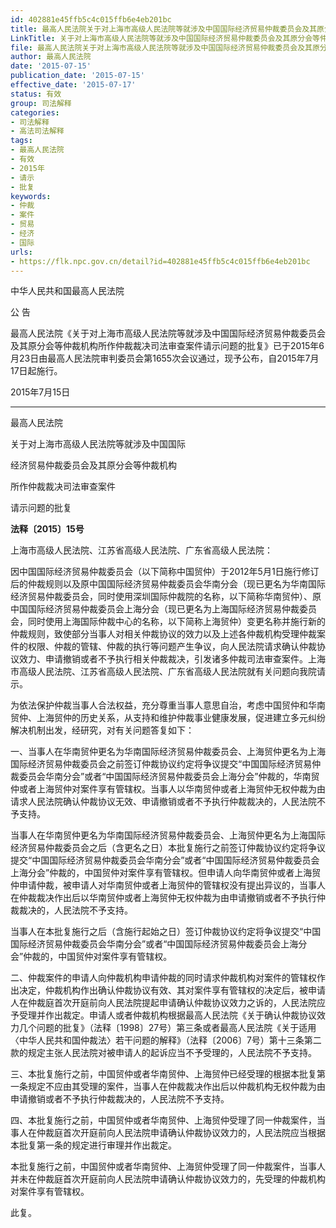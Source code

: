 ```yaml
---
id: 402881e45ffb5c4c015ffb6e4eb201bc
title: 最高人民法院关于对上海市高级人民法院等就涉及中国国际经济贸易仲裁委员会及其原分会等仲裁机构所作仲裁裁决司法审查案件请示问题的批复
LinkTitle: 关于对上海市高级人民法院等就涉及中国国际经济贸易仲裁委员会及其原分会等仲裁机构所作仲裁裁决司法审查案件请示问题的批复
file: 最高人民法院关于对上海市高级人民法院等就涉及中国国际经济贸易仲裁委员会及其原分会等仲裁机构所作仲裁裁决司法审查案件请示问题的批复_20150_402881e45ffb5c4c015ffb6e4eb201bc.docx
author: 最高人民法院
date: '2015-07-15'
publication_date: '2015-07-15'
effective_date: '2015-07-17'
status: 有效
group: 司法解释
categories:
- 司法解释
- 高法司法解释
tags:
- 最高人民法院
- 有效
- 2015年
- 请示
- 批复
keywords:
- 仲裁
- 案件
- 贸易
- 经济
- 国际
urls:
- https://flk.npc.gov.cn/detail?id=402881e45ffb5c4c015ffb6e4eb201bc
---
```


中华人民共和国最高人民法院

公 告

最高人民法院《关于对上海市高级人民法院等就涉及中国国际经济贸易仲裁委员会及其原分会等仲裁机构所作仲裁裁决司法审查案件请示问题的批复》已于2015年6月23日由最高人民法院审判委员会第1655次会议通过，现予公布，自2015年7月17日起施行。

2015年7月15日

---

最高人民法院

关于对上海市高级人民法院等就涉及中国国际

经济贸易仲裁委员会及其原分会等仲裁机构

所作仲裁裁决司法审查案件

请示问题的批复

**法释〔2015〕15号**

上海市高级人民法院、江苏省高级人民法院、广东省高级人民法院：

因中国国际经济贸易仲裁委员会（以下简称中国贸仲）于2012年5月1日施行修订后的仲裁规则以及原中国国际经济贸易仲裁委员会华南分会（现已更名为华南国际经济贸易仲裁委员会，同时使用深圳国际仲裁院的名称，以下简称华南贸仲）、原中国国际经济贸易仲裁委员会上海分会（现已更名为上海国际经济贸易仲裁委员会，同时使用上海国际仲裁中心的名称，以下简称上海贸仲）变更名称并施行新的仲裁规则，致使部分当事人对相关仲裁协议的效力以及上述各仲裁机构受理仲裁案件的权限、仲裁的管辖、仲裁的执行等问题产生争议，向人民法院请求确认仲裁协议效力、申请撤销或者不予执行相关仲裁裁决，引发诸多仲裁司法审查案件。上海市高级人民法院、江苏省高级人民法院、广东省高级人民法院就有关问题向我院请示。

为依法保护仲裁当事人合法权益，充分尊重当事人意思自治，考虑中国贸仲和华南贸仲、上海贸仲的历史关系，从支持和维护仲裁事业健康发展，促进建立多元纠纷解决机制出发，经研究，对有关问题答复如下：

一、当事人在华南贸仲更名为华南国际经济贸易仲裁委员会、上海贸仲更名为上海国际经济贸易仲裁委员会之前签订仲裁协议约定将争议提交“中国国际经济贸易仲裁委员会华南分会”或者“中国国际经济贸易仲裁委员会上海分会”仲裁的，华南贸仲或者上海贸仲对案件享有管辖权。当事人以华南贸仲或者上海贸仲无权仲裁为由请求人民法院确认仲裁协议无效、申请撤销或者不予执行仲裁裁决的，人民法院不予支持。

当事人在华南贸仲更名为华南国际经济贸易仲裁委员会、上海贸仲更名为上海国际经济贸易仲裁委员会之后（含更名之日）本批复施行之前签订仲裁协议约定将争议提交“中国国际经济贸易仲裁委员会华南分会”或者“中国国际经济贸易仲裁委员会上海分会”仲裁的，中国贸仲对案件享有管辖权。但申请人向华南贸仲或者上海贸仲申请仲裁，被申请人对华南贸仲或者上海贸仲的管辖权没有提出异议的，当事人在仲裁裁决作出后以华南贸仲或者上海贸仲无权仲裁为由申请撤销或者不予执行仲裁裁决的，人民法院不予支持。

当事人在本批复施行之后（含施行起始之日）签订仲裁协议约定将争议提交“中国国际经济贸易仲裁委员会华南分会”或者“中国国际经济贸易仲裁委员会上海分会”仲裁的，中国贸仲对案件享有管辖权。

二、仲裁案件的申请人向仲裁机构申请仲裁的同时请求仲裁机构对案件的管辖权作出决定，仲裁机构作出确认仲裁协议有效、其对案件享有管辖权的决定后，被申请人在仲裁庭首次开庭前向人民法院提起申请确认仲裁协议效力之诉的，人民法院应予受理并作出裁定。申请人或者仲裁机构根据最高人民法院《关于确认仲裁协议效力几个问题的批复》（法释〔1998〕27号）第三条或者最高人民法院《关于适用〈中华人民共和国仲裁法〉若干问题的解释》（法释〔2006〕7号）第十三条第二款的规定主张人民法院对被申请人的起诉应当不予受理的，人民法院不予支持。

三、本批复施行之前，中国贸仲或者华南贸仲、上海贸仲已经受理的根据本批复第一条规定不应由其受理的案件，当事人在仲裁裁决作出后以仲裁机构无权仲裁为由申请撤销或者不予执行仲裁裁决的，人民法院不予支持。

四、本批复施行之前，中国贸仲或者华南贸仲、上海贸仲受理了同一仲裁案件，当事人在仲裁庭首次开庭前向人民法院申请确认仲裁协议效力的，人民法院应当根据本批复第一条的规定进行审理并作出裁定。

本批复施行之前，中国贸仲或者华南贸仲、上海贸仲受理了同一仲裁案件，当事人并未在仲裁庭首次开庭前向人民法院申请确认仲裁协议效力的，先受理的仲裁机构对案件享有管辖权。

此复。
